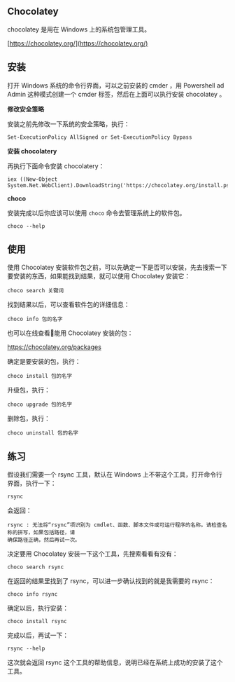 ## Chocolatey

chocolatey 是用在 Windows 上的系统包管理工具。

[https://chocolatey.org/](https://chocolatey.org/)

## 安装

打开 Windows 系统的命令行界面，可以之前安装的 cmder ，用 Powershell ad Admin 这种模式创建一个 cmder 标签，然后在上面可以执行安装 chocolatey 。

**修改安全策略**

安装之前先修改一下系统的安全策略，执行：

```
Set-ExecutionPolicy AllSigned or Set-ExecutionPolicy Bypass
```

**安装 chocolatery**

再执行下面命令安装 chocolatery：

```
iex ((New-Object System.Net.WebClient).DownloadString('https://chocolatey.org/install.ps1'))
```

**choco**

安装完成以后你应该可以使用 `choco` 命令去管理系统上的软件包。

```
choco --help
```

## 使用

使用 Chocolatey 安装软件包之前，可以先确定一下是否可以安装，先去搜索一下要安装的东西，如果能找到结果，就可以使用 Chocolatey 安装它：

```
choco search 关键词
```

找到结果以后，可以查看软件包的详细信息：

```
choco info 包的名字
```

也可以在线查看能用 Chocolatey 安装的包：

https://chocolatey.org/packages

确定是要安装的包，执行：

```
choco install 包的名字
```

升级包，执行：

```
choco upgrade 包的名字
```

删除包，执行：

```
choco uninstall 包的名字
```

## 练习

假设我们需要一个 rsync 工具，默认在 Windows 上不带这个工具，打开命令行界面，执行一下：

```
rsync
```

会返回：

```
rsync : 无法将“rsync”项识别为 cmdlet、函数、脚本文件或可运行程序的名称。请检查名称的拼写，如果包括路径，请
确保路径正确，然后再试一次。
```

决定要用 Chocolatey 安装一下这个工具，先搜索看看有没有：

```
choco search rsync
```

在返回的结果里找到了 rsync，可以进一步确认找到的就是我需要的 rsync：

```
choco info rsync
```

确定以后，执行安装：

```
choco install rsync
```

完成以后，再试一下：

```
rsync --help
```

这次就会返回 rsync 这个工具的帮助信息，说明已经在系统上成功的安装了这个工具。

